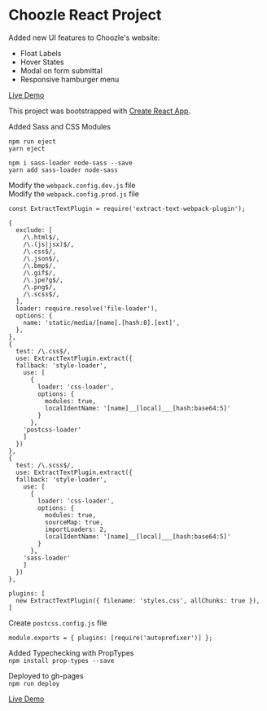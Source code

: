 # Choozle React Project

Added new UI features to Choozle's website:
* Float Labels
* Hover States
* Modal on form submittal
* Responsive hamburger menu

[Live Demo](http://kirstenswanson.io/react-choozle/)


This project was bootstrapped with [Create React App](https://github.com/facebookincubator/create-react-app).

Added Sass and CSS Modules

`npm run eject`  
`yarn eject`

`npm i sass-loader node-sass --save`  
`yarn add sass-loader node-sass`

Modify the `webpack.config.dev.js` file  
Modify the `webpack.config.prod.js` file

```
const ExtractTextPlugin = require('extract-text-webpack-plugin');

{
  exclude: [
    /\.html$/,
    /\.(js|jsx)$/,
    /\.css$/,
    /\.json$/,
    /\.bmp$/,
    /\.gif$/,
    /\.jpe?g$/,
    /\.png$/,
    /\.scss$/,
  ],
  loader: require.resolve('file-loader'),
  options: {
    name: 'static/media/[name].[hash:8].[ext]',
  },
},
{
  test: /\.css$/,
  use: ExtractTextPlugin.extract({
  fallback: 'style-loader',
    use: [
      {
        loader: 'css-loader',
        options: {
          modules: true,
          localIdentName: '[name]__[local]___[hash:base64:5]'
        }
      },
    'postcss-loader'
    ]
  })
},
{
  test: /\.scss$/,
  use: ExtractTextPlugin.extract({
  fallback: 'style-loader',
    use: [
      {
        loader: 'css-loader',
        options: {
          modules: true,
          sourceMap: true,
          importLoaders: 2,
          localIdentName: '[name]__[local]___[hash:base64:5]'
        }
      },
    'sass-loader'
    ]
  })
},

plugins: [
  new ExtractTextPlugin({ filename: 'styles.css', allChunks: true }),
]  

```

Create `postcss.config.js` file

```
module.exports = { plugins: [require('autoprefixer')] };
```

Added Typechecking with PropTypes  
`npm install prop-types --save`

Deployed to gh-pages  
`npm run deploy`  

[Live Demo](http://kirstenswanson.io/react-choozle/)
